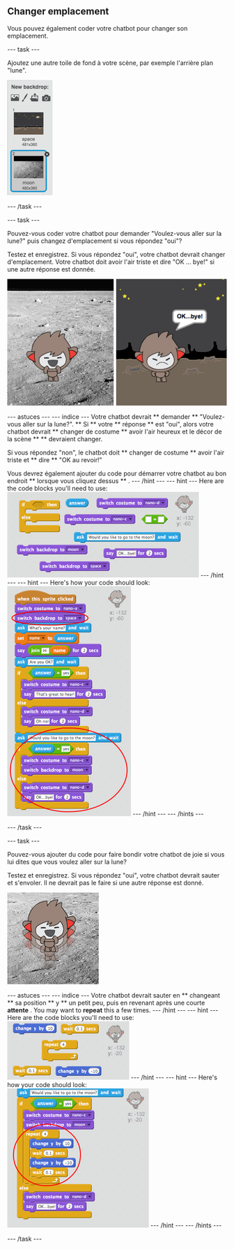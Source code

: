 ## Changer emplacement

Vous pouvez également coder votre chatbot pour changer son emplacement.

\--- task \---

Ajoutez une autre toile de fond à votre scène, par exemple l'arrière plan "lune".

![Ajouter un arrière plan 'lune'](images/chatbot-moon.png)

\--- /task \---

\--- task \---

Pouvez-vous coder votre chatbot pour demander "Voulez-vous aller sur la lune?" puis changez d'emplacement si vous répondez "oui"?

Testez et enregistrez. Si vous répondez "oui", votre chatbot devrait changer d'emplacement. Votre chatbot doit avoir l'air triste et dire "OK ... bye!" si une autre réponse est donnée.

![Tester un costume changeant](images/chatbot-backdrop-test.png)

\--- astuces \--- \--- indice \--- Votre chatbot devrait ** demander ** "Voulez-vous aller sur la lune?". ** Si ** votre ** réponse ** est "oui", alors votre chatbot devrait ** changer de costume ** avoir l'air heureux et le décor de la scène ** ** devraient changer.

Si vous répondez "non", le chatbot doit ** changer de costume ** avoir l'air triste et ** dire ** "OK au revoir!"

Vous devrez également ajouter du code pour démarrer votre chatbot au bon endroit ** lorsque vous cliquez dessus ** . \--- /hint \--- \--- hint \--- Here are the code blocks you'll need to use: ![Blocks for changing the backdrop](images/chatbot-backdrop-blocks.png) \--- /hint \--- \--- hint \--- Here's how your code should look: ![Code for changing the backdrop](images/chatbot-backdrop-code.png) \--- /hint \--- \--- /hints \---

\--- /task \---

\--- task \---

Pouvez-vous ajouter du code pour faire bondir votre chatbot de joie si vous lui dites que vous voulez aller sur la lune?

Testez et enregistrez. Si vous répondez "oui", votre chatbot devrait sauter et s'envoler. Il ne devrait pas le faire si une autre réponse est donné.

![Test d'un ChatBot sautant](images/chatbot-jump-test.png)

\--- astuces \--- \--- indice \--- Votre chatbot devrait sauter en ** changeant ** sa position ** y ** un petit peu, puis en revenant après une courte **attente** . You may want to **repeat** this a few times. \--- /hint \--- \--- hint \--- Here are the code blocks you'll need to use: ![Blocks for a jumping ChatBot](images/chatbot-jump-blocks.png) \--- /hint \--- \--- hint \--- Here's how your code should look: ![Code for a jumping ChatBot](images/chatbot-jump-code.png) \--- /hint \--- \--- /hints \---

\--- /task \---